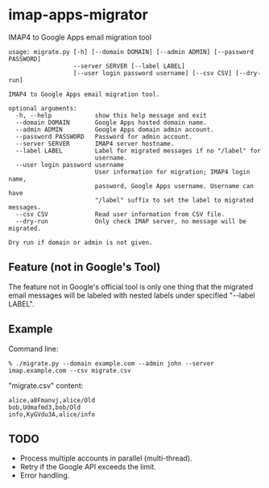 imap-apps-migrator
==================

IMAP4 to Google Apps email migration tool

```
usage: migrate.py [-h] [--domain DOMAIN] [--admin ADMIN] [--password PASSWORD]
                  --server SERVER [--label LABEL]
                  [--user login password username] [--csv CSV] [--dry-run]

IMAP4 to Google Apps email migration tool.

optional arguments:
  -h, --help            show this help message and exit
  --domain DOMAIN       Google Apps hosted domain name.
  --admin ADMIN         Google Apps domain admin account.
  --password PASSWORD   Password for admin account.
  --server SERVER       IMAP4 server hostname.
  --label LABEL         Label for migrated messages if no "/label" for
                        username.
  --user login password username
                        User information for migration; IMAP4 login name,
                        password, Google Apps username. Username can have
                        "/label" suffix to set the label to migrated messages.
  --csv CSV             Read user information from CSV file.
  --dry-run             Only check IMAP server, no message will be migrated.

Dry run if domain or admin is not given.
```

## Feature (not in Google's Tool)

The feature not in Google's official tool is only one thing that the migrated email messages will be labeled with nested labels under specified "--label LABEL".

## Example

Command line:
```
% ./migrate.py --domain example.com --admin john --server imap.example.com --csv migrate.csv
```

"migrate.csv" content:
```
alice,a8Fmanvj,alice/Old
bob,Udmafmd3,bob/Old
info,KyGVdu3A,alice/info
```

## TODO

 * Process multiple accounts in parallel (multi-thread).
 * Retry if the Google API exceeds the limit.
 * Error handling.
